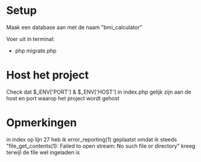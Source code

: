 # Setup

Maak een database aan met de naam "bmi_calculator"

Voer uit in terminal:
- php migrate.php

# Host het project
Check dat $_ENV['PORT'] & $_ENV['HOST'] in index.php gelijk zijn aan de host en port waarop het project wordt gehost

# Opmerkingen

in index op lijn 27 heb ik error_reporting(1) geplaatst omdat ik steeds "file_get_contents(1): Failed to open stream: No such file or directory" kreeg
terwijl de file wel ingeladen is